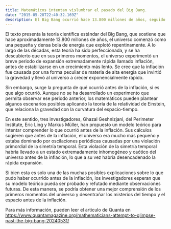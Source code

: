 ```yaml
---
title: Matemáticos intentan vislumbrar el pasado del Big Bang.
date: "2015-05-28T22:40:32.169Z"
description: El Big Bang ocurrió hace 13.800 millones de años, seguido por la inflación. Investigadores proponen un universo pequeño y caótico antes.
---
```


El texto presenta la teoría científica estándar del Big Bang, que sostiene que hace aproximadamente 13.800 millones de años, el universo comenzó como una pequeña y densa bola de energía que explotó repentinamente. A lo largo de las décadas, esta teoría ha sido perfeccionada, y se ha descubierto que en sus primeros momentos, el universo experimentó un breve periodo de expansión extremadamente rápida llamado inflación, antes de estabilizarse en un crecimiento más lento. Se cree que la inflación fue causada por una forma peculiar de materia de alta energía que invirtió la gravedad y llevó al universo a crecer exponencialmente rápido.

Sin embargo, surge la pregunta de qué ocurrió antes de la inflación, si es que algo ocurrió. Aunque no se ha desarrollado un experimento que permita observar ese periodo anterior, los matemáticos pueden plantear algunos escenarios posibles aplicando la teoría de la relatividad de Einstein, que relaciona la gravedad con la curvatura del espacio-tiempo.

En este sentido, tres investigadores, Ghazal Geshnizjani, del Perimeter Institute, Eric Ling y Markus Müller, han propuesto un modelo teórico para intentar comprender lo que ocurrió antes de la inflación. Sus cálculos sugieren que antes de la inflación, el universo era mucho más pequeño y estaba dominado por oscilaciones periódicas causadas por una violación primordial de la simetría temporal. Esta violación de la simetría temporal habría llevado a un estado extremadamente inhomogéneo y caótico del universo antes de la inflación, lo que a su vez habría desencadenado la rápida expansión.

Si bien esta es solo una de las muchas posibles explicaciones sobre lo que pudo haber ocurrido antes de la inflación, los investigadores esperan que su modelo teórico pueda ser probado y refutado mediante observaciones futuras. De esta manera, se podría obtener una mejor comprensión de los primeros momentos del universo y desentrañar los misterios del tiempo y el espacio antes de la inflación.


Para más información, pueden leer el articulo de Quanta en
https://www.quantamagazine.org/mathematicians-attempt-to-glimpse-past-the-big-bang-20240531/